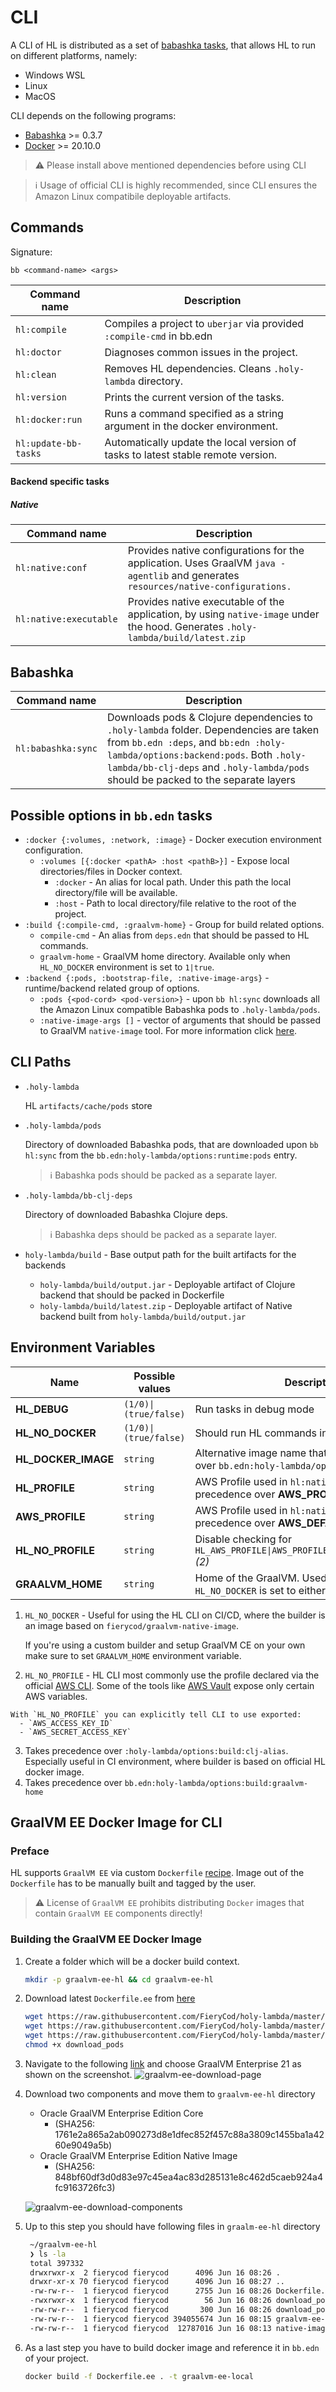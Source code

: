 # CLI

A CLI of HL is distributed as a set of [babashka tasks](https://book.babashka.org/#tasks), that allows HL to run on different platforms, namely:
- Windows WSL
- Linux
- MacOS

CLI depends on the following programs:
- [Babashka](https://github.com/babashka/babashka) >= 0.3.7
- [Docker](https://www.docker.com/) >= 20.10.0

> :warning: Please install above mentioned dependencies before using CLI

> :information_source: Usage of official CLI is highly recommended, since CLI ensures the Amazon Linux compatibile deployable artifacts. 


## Commands
  Signature: 
  
  `bb <command-name> <args>`
  
  | Command name         | Description                                                                      |
  |----------------------|----------------------------------------------------------------------------------|
  | `hl:compile`         | Compiles a project to `uberjar` via provided `:compile-cmd` in bb.edn            |
  | `hl:doctor`          | Diagnoses common issues in the project.                                          |
  | `hl:clean`           | Removes HL dependencies. Cleans `.holy-lambda` directory.                        |
  | `hl:version`         | Prints the current version of the tasks.                                         |
  | `hl:docker:run`      | Runs a command specified as a string argument in the docker environment.         |
  | `hl:update-bb-tasks` | Automatically update the local version of tasks to latest stable remote version. |

#### Backend specific tasks
##### Native
  | Command name           | Description                                                                                                                        |
  |------------------------|------------------------------------------------------------------------------------------------------------------------------------|
  | `hl:native:conf`       | Provides native configurations for the application. Uses GraalVM `java -agentlib` and generates `resources/native-configurations.` |
  | `hl:native:executable` | Provides native executable of the application, by using `native-image` under the hood. Generates `.holy-lambda/build/latest.zip`                                             |

## Babashka
  | Command name       | Description                                                                                                                                                                                                                                                 |
  |--------------------|-------------------------------------------------------------------------------------------------------------------------------------------------------------------------------------------------------------------------------------------------------------|
  | `hl:babashka:sync` | Downloads pods & Clojure dependencies to `.holy-lambda` folder. Dependencies are taken from `bb.edn :deps`, and `bb:edn :holy-lambda/options:backend:pods`. Both `.holy-lambda/bb-clj-deps` and `.holy-lambda/pods` should be packed to the separate layers |

## Possible options in `bb.edn` tasks
  - `:docker {:volumes, :network, :image}` - Docker execution environment configuration.
    - `:volumes [{:docker <pathA> :host <pathB>}]` - Expose local directories/files in Docker context.
      - `:docker` - An alias for local path. Under this path the local directory/file will be available.
      - `:host` - Path to local directory/file relative to the root of the project.
  - `:build {:compile-cmd, :graalvm-home}` - Group for build related options.
    - `compile-cmd` - An alias from `deps.edn` that should be passed to HL commands.
    - `graalvm-home` - GraalVM home directory. Available only when `HL_NO_DOCKER` environment is set to `1|true`.
  - `:backend {:pods, :bootstrap-file, :native-image-args}` - runtime/backend related group of options.
    - `:pods {<pod-cord> <pod-version>}` - upon `bb hl:sync` downloads all the Amazon Linux compatible Babashka pods to `.holy-lambda/pods`.
    - `:native-image-args []` - vector of arguments that should be passed to GraalVM `native-image` tool. For more information click [here](https://www.graalvm.org/reference-manual/native-image/).

## CLI Paths
  - `.holy-lambda` 
  
     HL `artifacts/cache/pods` store
     
   - `.holy-lambda/pods`
   
      Directory of downloaded Babashka pods, that are downloaded upon `bb hl:sync` from the `bb.edn:holy-lambda/options:runtime:pods` entry. 
   
      > :information_source: Babashka pods should be packed as a separate layer.
  - `.holy-lambda/bb-clj-deps`
      
      Directory of downloaded Babashka Clojure deps.
      
      > :information_source: Babashka deps should be packed as a separate layer.
      
   - `holy-lambda/build` - Base output path for the built artifacts for the backends
      - `holy-lambda/build/output.jar` - Deployable artifact of Clojure backend that should be packed in Dockerfile
      - `holy-lambda/build/latest.zip` - Deployable artifact of Native backend built from `holy-lambda/build/output.jar`
     
## Environment Variables
  | Name                | Possible values       | Description                                                                                 |
  |---------------------|-----------------------|---------------------------------------------------------------------------------------------|
  | **HL_DEBUG**        | `(1/0)\|(true/false)` | Run tasks in debug mode                                                                     |
  | **HL_NO_DOCKER**    | `(1/0)\|(true/false)` | Should run HL commands in Docker? *(1)*                                                     |
  | **HL_DOCKER_IMAGE** | `string`              | Alternative image name that takes precedence over `bb.edn:holy-lambda/options:docker:image` |
  | **HL_PROFILE**      | `string`              | AWS Profile used in `hl:native:conf` takes precedence over **AWS_PROFILE**                  |
  | **AWS_PROFILE**     | `string`              | AWS Profile used in `hl:native:conf` takes precedence over **AWS_DEFAULT_PROFILE**          |
  | **HL_NO_PROFILE**   | `string`              | Disable checking for `HL_AWS_PROFILE\|AWS_PROFILE\|DEFAULT_AWS_PROFILE` *(2)*               |
  | **GRAALVM_HOME**    | `string`              | Home of the GraalVM. Used only when `HL_NO_DOCKER` is set to either `true` or `1`. *(4)*         |

  1) `HL_NO_DOCKER` - Useful for using the HL CLI on CI/CD, where the builder is an image based on `fierycod/graalvm-native-image`. 
  
      If you're using a custom builder and setup GraalVM CE on your own make sure to set `GRAALVM_HOME` environment variable.
  2) `HL_NO_PROFILE` - HL CLI most commonly use the profile declared via the official [AWS CLI](https://aws.amazon.com/cli/). Some of the tools like [AWS Vault](https://github.com/99designs/aws-vault) expose only certain AWS variables. 

    With `HL_NO_PROFILE` you can explicitly tell CLI to use exported:
      - `AWS_ACCESS_KEY_ID`
      - `AWS_SECRET_ACCESS_KEY`
  3) Takes precedence over `:holy-lambda/options:build:clj-alias`. Especially useful in CI environment, where builder is based on official HL docker image.
  4) Takes precedence over `bb.edn:holy-lambda/options:build:graalvm-home`

## GraalVM EE Docker Image for CLI

### Preface
  HL supports `GraalVM EE` via custom `Dockerfile` [recipe](https://raw.githubusercontent.com/FieryCod/holy-lambda/master/docker/Dockerfile.ee). Image out of the `Dockerfile` has to be manually built and tagged by the user. 

  > :warning: License of `GraalVM EE` prohibits distributing `Docker` images that contain `GraalVM EE` components directly!

### Building the GraalVM EE Docker Image
  1. Create a folder which will be a docker build context.
     ```sh
     mkdir -p graalvm-ee-hl && cd graalvm-ee-hl
     ```
  2. Download latest `Dockerfile.ee` from [here](https://raw.githubusercontent.com/FieryCod/holy-lambda/master/docker/Dockerfile.ee)
     ```sh
     wget https://raw.githubusercontent.com/FieryCod/holy-lambda/master/docker/Dockerfile.ee -O Dockerfile.ee && \
     wget https://raw.githubusercontent.com/FieryCod/holy-lambda/master/docker/download_pods -O download_pods && \
     wget https://raw.githubusercontent.com/FieryCod/holy-lambda/master/docker/download_pods.clj -O download_pods.clj && \
     chmod +x download_pods
     ```
  3. Navigate to the following [link](https://www.oracle.com/downloads/graalvm-downloads.html) and choose GraalVM Enterprise 21 as shown on the screenshot.
     ![graalvm-ee-download-page](images/graalvm-ee-01.png "Download Page")
     
  4. Download two components and move them to `graalvm-ee-hl` directory
     - Oracle GraalVM Enterprise Edition Core 
       - (SHA256: 1761e2a865a2ab090273d8e1dfec852f457c88a3809c1455ba1a4260e9049a5b)
     - Oracle GraalVM Enterprise Edition Native Image 
       - (SHA256: 848bf60df3d0d83e97c45ea4ac83d285131e8c462d5caeb924a4fc9163726fc3)
     
     ![graalvm-ee-download-components](images/graalvm-ee-02.png "Download 2 components")
    
  5. Up to this step you should have following files in `graalm-ee-hl` directory
     ```sh
      ~/graalvm-ee-hl
      ❯ ls -la
      total 397332
      drwxrwxr-x  2 fierycod fierycod      4096 Jun 16 08:26 .
      drwxr-xr-x 70 fierycod fierycod      4096 Jun 16 08:27 ..
      -rw-rw-r--  1 fierycod fierycod      2755 Jun 16 08:26 Dockerfile.ee
      -rwxrwxr-x  1 fierycod fierycod        56 Jun 16 08:26 download_pods
      -rw-rw-r--  1 fierycod fierycod       300 Jun 16 08:26 download_pods.clj
      -rw-rw-r--  1 fierycod fierycod 394055674 Jun 16 08:15 graalvm-ee-java8-linux-amd64-21.1.0.tar.gz
      -rw-rw-r--  1 fierycod fierycod  12787016 Jun 16 08:13 native-image-installable-svm-svmee-java8-linux-amd64-21.1.0.jar
     ```
     
   6. As a last step you have to build docker image and reference it in `bb.edn` of your project.
   
      ```sh
      docker build -f Dockerfile.ee . -t graalvm-ee-local
      ```
